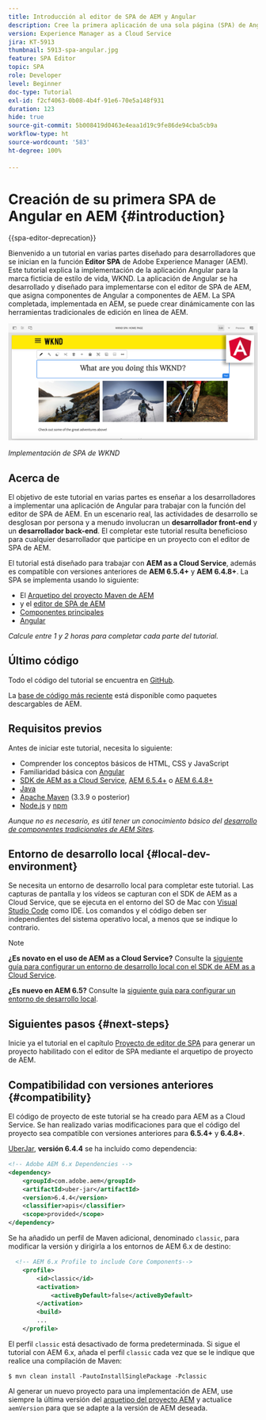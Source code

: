 ```yaml
---
title: Introducción al editor de SPA de AEM y Angular
description: Cree la primera aplicación de una sola página (SPA) de Angular que se pueda editar en Adobe Experience Manager AEM con la SPA de WKND.
version: Experience Manager as a Cloud Service
jira: KT-5913
thumbnail: 5913-spa-angular.jpg
feature: SPA Editor
topic: SPA
role: Developer
level: Beginner
doc-type: Tutorial
exl-id: f2cf4063-0b08-4b4f-91e6-70e5a148f931
duration: 123
hide: true
source-git-commit: 5b008419d0463e4eaa1d19c9fe86de94cba5cb9a
workflow-type: ht
source-wordcount: '583'
ht-degree: 100%

---
```


# Creación de su primera SPA de Angular en AEM {#introduction}

{{spa-editor-deprecation}}

Bienvenido a un tutorial en varias partes diseñado para desarrolladores que se inician en la función **Editor SPA** de Adobe Experience Manager (AEM). Este tutorial explica la implementación de la aplicación Angular para la marca ficticia de estilo de vida, WKND. La aplicación de Angular se ha desarrollado y diseñado para implementarse con el editor de SPA de AEM, que asigna componentes de Angular a componentes de AEM. La SPA completada, implementada en AEM, se puede crear dinámicamente con las herramientas tradicionales de edición en línea de AEM.

![Se implementó la SPA final](assets/wknd-spa-implementation.png)

*Implementación de SPA de WKND*

## Acerca de

El objetivo de este tutorial en varias partes es enseñar a los desarrolladores a implementar una aplicación de Angular para trabajar con la función del editor de SPA de AEM. En un escenario real, las actividades de desarrollo se desglosan por persona y a menudo involucran un **desarrollador front-end** y un **desarrollador back-end**. El completar este tutorial resulta beneficioso para cualquier desarrollador que participe en un proyecto con el editor de SPA de AEM.

El tutorial está diseñado para trabajar con **AEM as a Cloud Service**, además es compatible con versiones anteriores de **AEM 6.5.4+** y **AEM 6.4.8+**. La SPA se implementa usando lo siguiente:

* El [Arquetipo del proyecto Maven de AEM](https://experienceleague.adobe.com/docs/experience-manager-core-components/using/developing/archetype/overview.html?lang=es)
* y el [editor de SPA de AEM](https://experienceleague.adobe.com/docs/experience-manager-65/developing/headless/spas/spa-walkthrough.html?lang=es#content-editing-experience-with-spa)
* [Componentes principales](https://experienceleague.adobe.com/docs/experience-manager-core-components/using/introduction.html?lang=es)
* [Angular](https://angular.io/)

*Calcule entre 1 y 2 horas para completar cada parte del tutorial.*

## Último código

Todo el código del tutorial se encuentra en [GitHub](https://github.com/adobe/aem-guides-wknd-spa).

La [base de código más reciente](https://github.com/adobe/aem-guides-wknd-spa/releases) está disponible como paquetes descargables de AEM.

## Requisitos previos

Antes de iniciar este tutorial, necesita lo siguiente:

* Comprender los conceptos básicos de HTML, CSS y JavaScript
* Familiaridad básica con [Angular](https://angular.io/)
* [SDK de AEM as a Cloud Service](https://experienceleague.adobe.com/docs/experience-manager-learn/cloud-service/local-development-environment-set-up/aem-runtime.html?lang=es#download-the-aem-as-a-cloud-service-sdk), [AEM 6.5.4+](https://helpx.adobe.com/es/experience-manager/aem-releases-updates.html?lang=es#65) o [AEM 6.4.8+](https://helpx.adobe.com/es/experience-manager/aem-releases-updates.html?lang=es#64)
* [Java](https://downloads.experiencecloud.adobe.com/content/software-distribution/en/general.html)
* [Apache Maven](https://maven.apache.org/) (3.3.9 o posterior)
* [Node.js](https://nodejs.org/es/) y [npm](https://www.npmjs.com/)

*Aunque no es necesario, es útil tener un conocimiento básico del [desarrollo de componentes tradicionales de AEM Sites](https://experienceleague.adobe.com/docs/experience-manager-learn/getting-started-wknd-tutorial-develop/overview.html?lang=es).*

## Entorno de desarrollo local {#local-dev-environment}

Se necesita un entorno de desarrollo local para completar este tutorial. Las capturas de pantalla y los vídeos se capturan con el SDK de AEM as a Cloud Service, que se ejecuta en el entorno del SO de Mac con [Visual Studio Code](https://code.visualstudio.com/) como IDE. Los comandos y el código deben ser independientes del sistema operativo local, a menos que se indique lo contrario.

>[!NOTE]
>
> **¿Es novato en el uso de AEM as a Cloud Service?** Consulte la [siguiente guía para configurar un entorno de desarrollo local con el SDK de AEM as a Cloud Service](https://experienceleague.adobe.com/docs/experience-manager-learn/cloud-service/local-development-environment-set-up/overview.html?lang=es).
>
> **¿Es nuevo en AEM 6.5?** Consulte la [siguiente guía para configurar un entorno de desarrollo local](https://experienceleague.adobe.com/docs/experience-manager-learn/foundation/development/set-up-a-local-aem-development-environment.html?lang=es).

## Siguientes pasos {#next-steps}

Inicie ya el tutorial en el capítulo [Proyecto de editor de SPA](create-project.md) para generar un proyecto habilitado con el editor de SPA mediante el arquetipo de proyecto de AEM.

## Compatibilidad con versiones anteriores {#compatibility}

El código de proyecto de este tutorial se ha creado para AEM as a Cloud Service. Se han realizado varias modificaciones para que el código del proyecto sea compatible con versiones anteriores para **6.5.4+** y **6.4.8+**.

[UberJar](https://experienceleague.adobe.com/docs/experience-manager-65/developing/devtools/ht-projects-maven.html?lang=es#what-is-the-uberjar), **versión 6.4.4** se ha incluido como dependencia:

```xml
<!-- Adobe AEM 6.x Dependencies -->
<dependency>
    <groupId>com.adobe.aem</groupId>
    <artifactId>uber-jar</artifactId>
    <version>6.4.4</version>
    <classifier>apis</classifier>
    <scope>provided</scope>
</dependency>
```

Se ha añadido un perfil de Maven adicional, denominado `classic`, para modificar la versión y dirigirla a los entornos de AEM 6.x de destino:

```xml
  <!-- AEM 6.x Profile to include Core Components-->
    <profile>
        <id>classic</id>
        <activation>
            <activeByDefault>false</activeByDefault>
        </activation>
        <build>
        ...
    </profile>
```

El perfil `classic` está desactivado de forma predeterminada. Si sigue el tutorial con AEM 6.x, añada el perfil `classic` cada vez que se le indique que realice una compilación de Maven:

```shell
$ mvn clean install -PautoInstallSinglePackage -Pclassic
```

Al generar un nuevo proyecto para una implementación de AEM, use siempre la última versión del [arquetipo del proyecto AEM](https://github.com/adobe/aem-project-archetype) y actualice `aemVersion` para que se adapte a la versión de AEM deseada.

